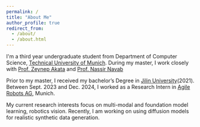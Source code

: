 ```yaml
---
permalink: /
title: "About Me"
author_profile: true
redirect_from: 
  - /about/
  - /about.html
---
```


I'm a third year undergraduate student from Department of Computer Science, [Technical University of Munich](https://www.tum.de/). During my master, I work closely with [Prof. Zeynep Akata](https://www.eml-munich.de/people/zeynep-akata) and [Prof. Nassir Navab](https://www.cs.cit.tum.de/camp/members/cv-nassir-navab/nassir-navab/)

Prior to my master, I received my bachelor’s Degree in [Jilin University](https://en.wikipedia.org/wiki/Jilin_University)(2021). Between Sept. 2023 and Dec. 2024, I worked as a Research Intern in [Agile Robots AG](https://www.agile-robots.com/en/), Munich.

My current research interests focus on multi-modal and foundation model learning, robotics vision. Recently, I am working on using diffusion models for realistic synthetic data generation.